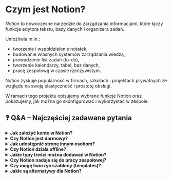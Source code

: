 # Czym jest Notion?

*Notion* to nowoczesne narzędzie do zarządzania informacjami, które łączy funkcje edytora tekstu, bazy danych i organizera zadań.

Umożliwia m.in.:

- tworzenie i współdzielenie notatek,
- budowanie własnych systemów zarządzania wiedzą,
- prowadzenie list zadań (to-do),
- tworzenie kalendarzy, tabel, baz danych,
- pracę zespołową w czasie rzeczywistym.

Notion zyskuje popularność w firmach, szkołach i projektach prywatnych ze względu na swoją elastyczność i prostotę obsługi.

W ramach tego projektu opisujemy wybrane funkcje Notion oraz pokazujemy, jak można go skonfigurować i wykorzystać w zespole.
## ❓ Q&A – Najczęściej zadawane pytania

<details>
<summary><strong>Jak założyć konto w Notion?</strong></summary>

Wejdź na https://www.notion.com/, kliknij „Get started” i zarejestruj się przy pomocy e-maila, konta Google lub Apple. Konto podstawowe jest darmowe i pozwala na korzystanie z większości funkcji.

</details>

<details>
<summary><strong>Czy Notion jest darmowy?</strong></summary>

Tak, Notion oferuje darmowy plan dla indywidualnych użytkowników i plan darmowy dla zespołów edukacyjnych. Wersje płatne zawierają więcej funkcji, takich jak uprawnienia dostępu, większa historia zmian i integracje.

</details>

<details>
<summary><strong>Jak udostępnić stronę innym osobom?</strong></summary>

Kliknij „Share” w prawym górnym rogu, a następnie wprowadź adres e-mail osoby lub wygeneruj link z odpowiednimi uprawnieniami (do odczytu, komentowania lub edycji).

</details>

<details>
<summary><strong>Czy Notion działa offline?</strong></summary>

Notion ma ograniczone wsparcie offline. Można przeglądać wcześniej otwarte strony bez połączenia z Internetem, ale pełna synchronizacja i edycja wymaga połączenia online.

</details>

<details>
<summary><strong>Jakie typy treści można dodawać w Notion?</strong></summary>

W Notion można dodawać m.in. tekst, nagłówki, listy, tabele, bazy danych, multimedia, harmonogramy, formularze, przyciski, kod źródłowy, a także osadzać treści z innych aplikacji (np. Google Docs, Figma, YouTube).

</details>

<details>
<summary><strong>Czy Notion nadaje się do pracy zespołowej?</strong></summary>

Tak. Notion pozwala na tworzenie wspólnych przestrzeni roboczych, nadawanie ról, komentowanie treści i współpracę w czasie rzeczywistym. Możesz organizować projekty, zadania i dokumentację zespołu w jednym miejscu.

</details>

<details>
<summary><strong>Czy mogę tworzyć szablony (templates)?</strong></summary>

Tak. Notion umożliwia tworzenie i zapisywanie własnych szablonów stron, które można łatwo ponownie wykorzystać w przyszłości.

</details>

<details>
<summary><strong>Jakie są alternatywy dla Notion?</strong></summary>

Alternatywy to m.in. Coda, Evernote, OneNote, Confluence, ClickUp i Slite – ale Notion wyróżnia się elastycznością i integracją wielu typów treści.

</details>